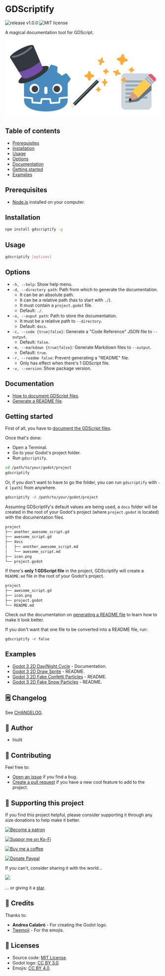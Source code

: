# GDScriptify

![release v1.0.0](https://img.shields.io/badge/release-v1.0.0-478cbf?style=flat-square) ![MIT license](https://img.shields.io/badge/license-MIT-478cbf?style=flat-square)

A magical documentation tool for GDScript.

![GDScriptify banner](gdscriptify-banner.jpg)

## Table of contents

- [Prerequisites](#prerequisites)
- [Installation](#installation)
- [Usage](#usage)
- [Options](#options)
- [Documentation](#documentation)
- [Getting started](#getting-started)
- [Examples](#examples)

## Prerequisites

- [Node.js](https://nodejs.org) installed on your computer.

## Installation

```bash
npm install gdscriptify -g
```

## Usage

```bash
gdscriptify [options]
```

## Options

- `-h, --help`: Show help menu.
- `-d, --directory path`: Path from which to generate the documentation.
  - It can be an absolute path.
  - It can be a relative path (has to start with `./`).
  - It must contain a `project.godot` file.
  - Default: `./`.
- `-o, --ouput path`: Path to store the documentation.
  - It must be a relative path to `--directory`.
  - Default: `docs`.
- `-c, --code {true|false}`: Generate a "Code Reference" JSON file to `--output`.
  - Default: `false`.
- `-m, --markdown {true|false}`: Generate Markdown files to `--output`.
  - Default: `true`.
- `-r, --readme false`: Prevent generating a "README" file.
  - Only has effect when there's 1 GDScript file.
- `-v, --version`: Show package version.

## Documentation

- [How to document GDScript files](docs/how-to-document-gdscript-files.md).
- [Generate a README file](docs/generate-a-readme-file.md).

## Getting started

First of all, you have to [document the GDScript files](docs/how-to-document-gdscript-files.md).

Once that's done:

- Open a Terminal.
- Go to your Godot's project folder.
- Run `gdscriptify`.

```bash
cd /path/to/your/godot/project
gdscriptify
```

Or, if you don't want to have to go the folder, you can run `gdscriptify` with `-d [path]` from anywhere.

```bash
gdscriptify -d /path/to/your/godot/project
```

Assuming GDScriptify's default values are being used, a `docs` folder will be created in the root of your Godot's project (where `project.godot` is located) with the documentation files.

```
project
├── another_awesome_script.gd
├── awesome_script.gd
├── docs
│   ├── another_awesome_script.md
│   └── awesome_script.md
├── icon.png
└── project.godot
```

If there's **only 1 GDScript file** in the project, GDScriptify will create a `README.md` file in the root of your Godot's project.

```
project
├── awesome_script.gd
├── icon.png
├── project.godot
└── README.md
```

Check out the documentation on [generating a README file](docs/generate-a-readme-file.md) to learn how to make it look better.

If you don't want that one file to be converted into a README file, run:

```
gdscriptify -r false
```

## Examples

- [Godot 3 2D Day/Night Cycle](https://github.com/hiulit/Godot-3-2D-Day-Night-Cycle/tree/master/docs) - Documentation.
- [Godot 3 2D Draw Sprite](https://github.com/hiulit/Godot-3-2D-Draw-Sprite) - README.
- [Godot 3 2D Fake Confetti Particles](https://github.com/hiulit/Godot-3-2D-Fake-Confetti-Particles) - README.
- [Godot 3 2D Fake Snow Particles](https://github.com/hiulit/Godot-3-2D-Fake-Snow-Particles) - README.

## 🗒️ Changelog

See [CHANGELOG](/CHANGELOG.md).

## 👤 Author

- hiulit

## 🤝 Contributing

Feel free to:

- [Open an issue](https://github.com/hiulit/GDScriptify/issues) if you find a bug.
- [Create a pull request](https://github.com/hiulit/GDScriptify/pulls) if you have a new cool feature to add to the project.

## 🙌 Supporting this project

If you find this project helpful, please consider supporting it through any size donations to help make it better.

[![Become a patron](https://img.shields.io/badge/Become_a_patron-ff424d?logo=Patreon&style=for-the-badge&logoColor=white)](https://www.patreon.com/hiulit)

[![Suppor me on Ko-Fi](https://img.shields.io/badge/Support_me_on_Ko--fi-F16061?logo=Ko-fi&style=for-the-badge&logoColor=white)](https://ko-fi.com/F2F7136ND)

[![Buy me a coffee](https://img.shields.io/badge/Buy_me_a_coffee-FFDD00?logo=buy-me-a-coffee&style=for-the-badge&logoColor=black)](https://www.buymeacoffee.com/hiulit)

[![Donate Paypal](https://img.shields.io/badge/PayPal-00457C?logo=PayPal&style=for-the-badge&label=Donate)](https://www.paypal.com/paypalme/hiulit)

If you can't, consider sharing it with the world...

[![](https://img.shields.io/badge/Share_on_Twitter-1DA1F2?style=for-the-badge&logo=twitter&logoColor=white)](https://twitter.com/intent/tweet?url=https%3A%2F%2Fgithub.com%2Fhiulit%2FGDScriptify&text=%22Godot+3+2D+Day%2FNight+Cycle%22%0D%0AA+2D+%E2%98%80%EF%B8%8F+Day+%2F+%F0%9F%8C%94+Night+cycle+using+CanvasModulate+and+a+moon+light+effect+using+Light2D+by+%40hiulit)

... or giving it a [star](https://github.com/hiulit/GDScriptify/stargazers).

## 👏 Credits

Thanks to:

- **Andrea Calabró** - For creating the Godot logo.
- [Twemoji](https://twemoji.twitter.com/) - For the emojis.

## 📝 Licenses

- Source code: [MIT License](/LICENSE).
- Godot logo: [CC BY 3.0](https://creativecommons.org/licenses/by/3.0/).
- Emojis: [CC BY 4.0](https://creativecommons.org/licenses/by/4.0/).
